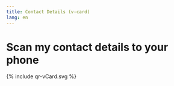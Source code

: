 ```yaml
---
title: Contact Details (v-card)
lang: en
---
```


# Scan my contact details to your phone

<div class="center">
{% include qr-vCard.svg %}
</div>
